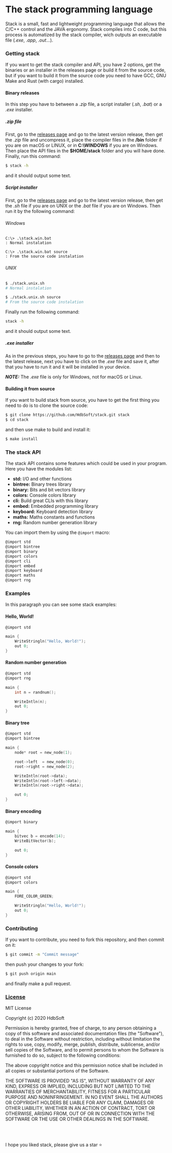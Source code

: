 # The stack programming language
Stack is a small, fast and lightweight programming language that allows the C/C++ control and the JAVA ergonomy. Stack compiles into C code, but this process is automatized by the stack compiler, wich outputs an executable file (*.exe*, *.app*, *.out*...).

### Getting stack
If you want to get the stack compiler and API, you have 2 options, get the binaries or an installer in the releases page or build it from the source code, but if you want to build it from the source code you need to have GCC, GNU Make and Rust (with cargo) installed.

#### Binary releases
In this step you have to between a *.zip* file, a script installer (*.sh*, *.bat*) or a *.exe* installer.

##### *.zip* file
First, go to the [releases page](https://github.com/HdbSoft/stack/releases) and go to the latest version release, then get the *.zip* file and uncompress it, place the compiler files in the **/bin** folder if you are on macOS or LINUX, or in **C:\WINDOWS** if you are on Windows. Then place the API files in the **$HOME/stack** folder and you will have done. Finally, run this command:
```bash
$ stack -h
```
and it should output some text.

##### Script installer
First, go to the [releases page](https://github.com/HdbSoft/stack/releases) and go to the latest version release, then get the *.sh* file if you are on UNIX or the *.bat* file if you are on Windows. Then run it by the following command:
###### Windows
```batch
C:\> .\stack.win.bat
: Normal instalation

C:\> .\stack.win.bat source
: From the source code instalation
```

###### UNIX
```bash
$ ./stack.unix.sh
# Normal instalation

$ ./stack.unix.sh source
# From the source code instalation
```

Finally run the following command:
```bash
stack -h
```

and it should output some text.

##### *.exe* installer
As in the previous steps, you have to go to the [releases page](https://github.com/HdbSoft/stack/releases) and then to the latest release, next you have to click on the *.exe* file and save it, after that you have to run it and it will be installed in your device.

***NOTE:*** The *.exe* file is only for Windows, not for macOS or Linux.

#### Building it from source
If you want to build stack from source, you have to get the first thing you need to do is to clone the source code:
```bash
$ git clone https://github.com/HdbSoft/stack.git stack
$ cd stack
```
and then use make to build and install it:
```bash
$ make install
```

### The stack API
The stack API contains some features which could be used in your program. Here you have the modules list:
- **std:** I/O and other functions
- **bintree:** Binary trees library
- **binary:** Bits and bit vectors library
- **colors:** Console colors library
- **cli:** Build great CLIs with this library
- **embed:** Embedded programming library
- **keyboard:** Keyboard detection library
- **maths:** Maths constants and functions
- **rng:** Random number generation library

You can import them by using the `@import` macro:
```c
@import std
@import bintree
@import binary
@import colors
@import cli
@import embed
@import keyboard
@import maths
@import rng
```

### Examples
In this paragraph you can see some stack examples:

#### Hello, World!
```c
@import std

main {
	WriteStringln("Hello, World!");
	out 0;
}
```

#### Random number generation
```c
@import std
@import rng

main {
	int n = randnum();

	WriteIntln(n);
	out 0;
}
```

#### Binary tree
```c
@import std
@import bintree

main {
	node* root = new_node(1);

	root->left  = new_node(0);
	root->right = new_node(2);

	WriteIntln(root->data);
	WriteIntln(root->left->data);
	WriteIntln(root->right->data);

	out 0;
}
```

#### Binary encoding
```c
@import binary

main {
	bitvec b = encode(14);
	WriteBitVector(b);

	out 0;
}
```

#### Console colors
```c
@import std
@import colors

main {
	FORE_COLOR_GREEN;

	WriteStringln("Hello, World!");
	out 0;
}
```

### Contributing
If you want to contribute, you need to fork this repository, and then commit on it:
```bash
$ git commit -m "Commit message"
```
then push your changes to your fork:
```bash
$ git push origin main
```
and finally make a pull request.

### [License](LICENSE.md)
MIT License

Copyright (c) 2020 HdbSoft

Permission is hereby granted, free of charge, to any person obtaining a copy
of this software and associated documentation files (the "Software"), to deal
in the Software without restriction, including without limitation the rights
to use, copy, modify, merge, publish, distribute, sublicense, and/or sell
copies of the Software, and to permit persons to whom the Software is
furnished to do so, subject to the following conditions:

The above copyright notice and this permission notice shall be included in all
copies or substantial portions of the Software.

THE SOFTWARE IS PROVIDED "AS IS", WITHOUT WARRANTY OF ANY KIND, EXPRESS OR
IMPLIED, INCLUDING BUT NOT LIMITED TO THE WARRANTIES OF MERCHANTABILITY,
FITNESS FOR A PARTICULAR PURPOSE AND NONINFRINGEMENT. IN NO EVENT SHALL THE
AUTHORS OR COPYRIGHT HOLDERS BE LIABLE FOR ANY CLAIM, DAMAGES OR OTHER
LIABILITY, WHETHER IN AN ACTION OF CONTRACT, TORT OR OTHERWISE, ARISING FROM,
OUT OF OR IN CONNECTION WITH THE SOFTWARE OR THE USE OR OTHER DEALINGS IN THE
SOFTWARE.

<br>
<br>

I hope you liked stack, please give us a star ⭐